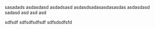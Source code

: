 sasadads
asdasdasd
asdadsasd
asdasdsadasasdasasdas
asdasdasd
sadasd
asd
asd
asd

sdfsdf
sdfsdfsdfsdf
sdfsdsdfsfd
